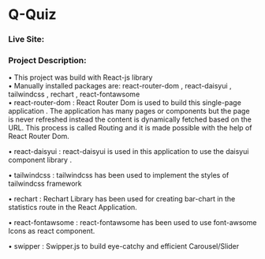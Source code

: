 # Q-Quiz

### Live Site:

### Project Description:

• This project was build with React-js library  
• Manually installed packages are: react-router-dom , react-daisyui , tailwindcss , rechart , react-fontawsome  
• react-router-dom : React Router Dom is used to build this single-page application . The application has many pages or components but the page is never refreshed instead the content is dynamically fetched based on the URL. This process is called Routing and it is made possible with the help of React Router Dom.

• react-daisyui : react-daisyui is used in this application to use the daisyui component library .

• tailwindcss : tailwindcss has been used to implement the styles of tailwindcss framework

• rechart : Rechart Library has been used for creating bar-chart in the statistics route in the React Application.

• react-fontawsome : react-fontawsome has been used to use font-awsome Icons as react component.

• swipper : Swipper.js to build eye-catchy and efficient Carousel/Slider
